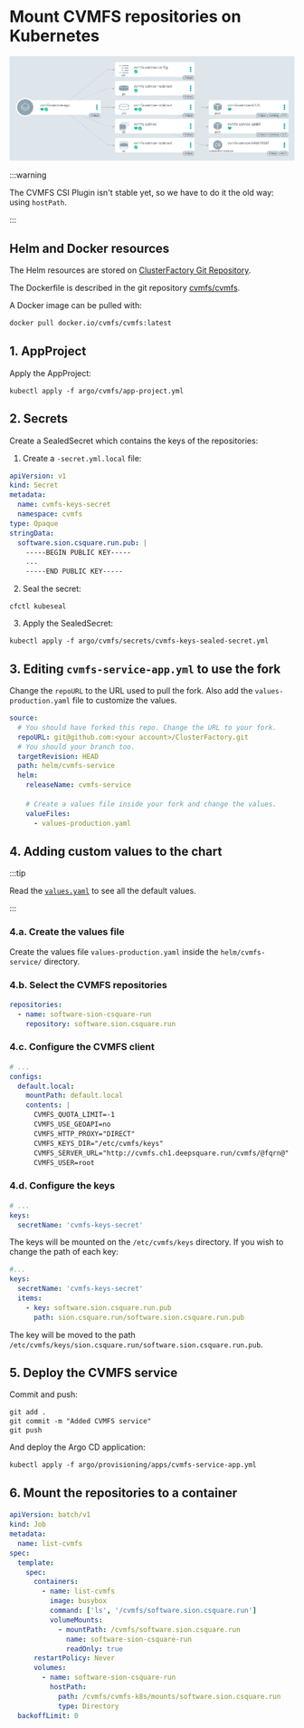 # Mount CVMFS repositories on Kubernetes

![image-20220509154116581](01-mount-cvmfs.assets/image-20220509154116581.png)

:::warning

The CVMFS CSI Plugin isn't stable yet, so we have to do it the old way: using `hostPath`.

:::

## Helm and Docker resources

The Helm resources are stored on [ClusterFactory Git Repository](https://github.com/SquareFactory/ClusterFactory/tree/main/helm/cvmfs-service).

The Dockerfile is described in the git repository [cvmfs/cvmfs](https://github.dev/cvmfs/cvmfs/blob/devel/packaging/container/Dockerfile).

A Docker image can be pulled with:

```sh
docker pull docker.io/cvmfs/cvmfs:latest
```

## 1. AppProject

Apply the AppProject:

```shell title="user@local:/ClusterFactory"
kubectl apply -f argo/cvmfs/app-project.yml
```

## 2. Secrets

Create a SealedSecret which contains the keys of the repositories:

1. Create a `-secret.yml.local` file:

```yaml title="argo/cvmfs/secrets/cvmfs-keys-secret.yml.local"
apiVersion: v1
kind: Secret
metadata:
  name: cvmfs-keys-secret
  namespace: cvmfs
type: Opaque
stringData:
  software.sion.csquare.run.pub: |
    -----BEGIN PUBLIC KEY-----
    ...
    -----END PUBLIC KEY-----
```

2. Seal the secret:

```shell title="user@local:/ClusterFactory"
cfctl kubeseal
```

3. Apply the SealedSecret:

```shell title="user@local:/ClusterFactory"
kubectl apply -f argo/cvmfs/secrets/cvmfs-keys-sealed-secret.yml
```

## 3. Editing `cvmfs-service-app.yml` to use the fork

Change the `repoURL` to the URL used to pull the fork. Also add the `values-production.yaml` file to customize the values.

```yaml title="argo/provisioning/apps/cvmfs-service-app.yml > spec > source"
source:
  # You should have forked this repo. Change the URL to your fork.
  repoURL: git@github.com:<your account>/ClusterFactory.git
  # You should your branch too.
  targetRevision: HEAD
  path: helm/cvmfs-service
  helm:
    releaseName: cvmfs-service

    # Create a values file inside your fork and change the values.
    valueFiles:
      - values-production.yaml
```

## 4. Adding custom values to the chart

:::tip

Read the [`values.yaml`](https://github.com/SquareFactory/ClusterFactory/blob/main/helm/cvmfs-service/values.yaml) to see all the default values.

:::

### 4.a. Create the values file

Create the values file `values-production.yaml` inside the `helm/cvmfs-service/` directory.

### 4.b. Select the CVMFS repositories

```yaml title="helm/cvmfs-service/values-production.yaml"
repositories:
  - name: software-sion-csquare-run
    repository: software.sion.csquare.run
```

### 4.c. Configure the CVMFS client

```yaml title="helm/cvmfs-service/values-production.yaml"
# ...
configs:
  default.local:
    mountPath: default.local
    contents: |
      CVMFS_QUOTA_LIMIT=-1
      CVMFS_USE_GEOAPI=no
      CVMFS_HTTP_PROXY="DIRECT"
      CVMFS_KEYS_DIR="/etc/cvmfs/keys"
      CVMFS_SERVER_URL="http://cvmfs.ch1.deepsquare.run/cvmfs/@fqrn@"
      CVMFS_USER=root
```

### 4.d. Configure the keys

```yaml title="helm/cvmfs-service/values-production.yaml"
# ...
keys:
  secretName: 'cvmfs-keys-secret'
```

The keys will be mounted on the `/etc/cvmfs/keys` directory. If you wish to change the path of each key:

```yaml title="helm/cvmfs-service/values-production.yaml"
#...
keys:
  secretName: 'cvmfs-keys-secret'
  items:
    - key: software.sion.csquare.run.pub
      path: sion.csquare.run/software.sion.csquare.run.pub
```

The key will be moved to the path `/etc/cvmfs/keys/sion.csquare.run/software.sion.csquare.run.pub`.

## 5. Deploy the CVMFS service

Commit and push:

```shell title="user@local:/ClusterFactory"
git add .
git commit -m "Added CVMFS service"
git push
```

And deploy the Argo CD application:

```shell title="user@local:/ClusterFactory"
kubectl apply -f argo/provisioning/apps/cvmfs-service-app.yml
```

## 6. Mount the repositories to a container

```yaml title="job.yaml"
apiVersion: batch/v1
kind: Job
metadata:
  name: list-cvmfs
spec:
  template:
    spec:
      containers:
        - name: list-cvmfs
          image: busybox
          command: ['ls', '/cvmfs/software.sion.csquare.run']
          volumeMounts:
            - mountPath: /cvmfs/software.sion.csquare.run
              name: software-sion-csquare-run
              readOnly: true
      restartPolicy: Never
      volumes:
        - name: software-sion-csquare-run
          hostPath:
            path: /cvmfs/cvmfs-k8s/mounts/software.sion.csquare.run
            type: Directory
  backoffLimit: 0
```
